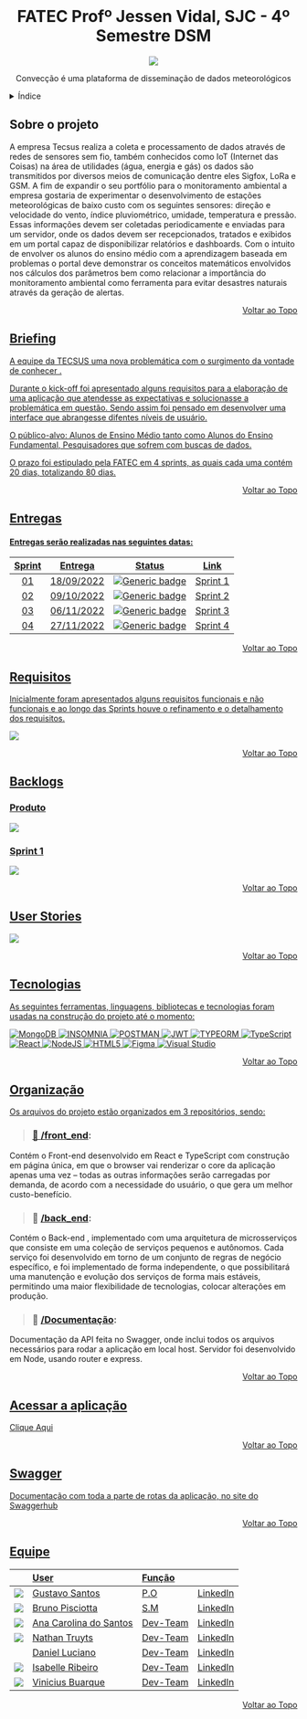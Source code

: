<br id="topo">
<h1 align = "center"> FATEC Profº Jessen Vidal, SJC - 4º Semestre DSM </h1>
<p align = "center">
<img src = "https://github.com/Conveccao/conveccao-documentacao/blob/master/logotipo-convec%C3%A7%C3%A3o.png" >


<p align = "center"> Convecção é uma plataforma de disseminação de dados meteorológicos
 

<br>

 
<!-- ÍNDICE -->
<details>
  <summary>Índice</summary>
  <ol>
    <li>
      <a href="#Sobre">Sobre o Projeto</a>
    </li>
    <li>
      <a href="#Briefing">Briefing</a>
    </li>
    <li>
      <a href="#Entregas">Entregas</a>
    </li>
    <li>
      <a href="#Requisitos">Reguisitos</a>
    </li>
    <li>
      <a href="#Backlog">Backlogs</a>
    </li>
    <li>
      <a href="#User">User Stories</a>
    </li>
     <li>
      <a href="#Tecnologias">Tecnologias</a>
    </li>
     <li>
      <a href="#Organização">Organização</a>
    </li>
    <li>
      <a href="#Execução">Execução</a>
    </li>
    <li>
      <a href="#Manual">Manual do Usuário</a>
    </li>
    <li>
      <a href="#Equipe">Equipe</a>
    </li>
  </ol>
</details>

<span id="Sobre">

## Sobre o projeto 
 

A empresa Tecsus realiza a coleta e processamento de dados através de redes de sensores sem fio, também conhecidos como IoT (Internet das Coisas) na área de utilidades (água, energia e gás) os dados são transmitidos por diversos meios de comunicação dentre eles Sigfox, LoRa e GSM. A fim de expandir o seu portfólio para o monitoramento ambiental a empresa gostaria de experimentar o desenvolvimento de estações meteorológicas de baixo custo com os seguintes sensores: direção e velocidade do vento, índice pluviométrico, umidade, temperatura e pressão. Essas informações devem ser coletadas periodicamente e enviadas para um servidor, onde os dados devem ser recepcionados, tratados e exibidos em um portal capaz de disponibilizar relatórios e dashboards. Com o intuito de envolver os alunos do ensino médio com a aprendizagem baseada em problemas o portal deve demonstrar os conceitos matemáticos envolvidos nos cálculos dos parâmetros bem como relacionar a importância do monitoramento ambiental como ferramenta para evitar desastres naturais através da geração de alertas.

<p align="right"><a href="#topo">Voltar ao Topo</p> 

<span id="Briefing">

## Briefing
 
A equipe da TECSUS uma nova problemática com o surgimento da vontade de conhecer . 

Durante o kick-off foi apresentado alguns requisitos para a elaboração de uma aplicação que atendesse as expectativas e solucionasse a problemática em questão. Sendo assim foi pensado em desenvolver uma interface que abrangesse difentes níveis de usuário.

O público-alvo: Alunos de Ensino Médio tanto como Alunos do Ensino Fundamental, Pesquisadores que sofrem com buscas de dados.

O prazo foi estipulado pela FATEC em 4 sprints, as quais cada uma contém 20 dias, totalizando 80 dias. 
 
<p align="right"><a href="#topo">Voltar ao Topo</p> 
  
<span id="Entregas">

## Entregas
  
#### Entregas serão realizadas nas seguintes datas:

**Sprint**  | **Entrega** | **Status**         | **Link**
:---------: | :------:    | :-------:          | :-------:
01          | 18/09/2022  | ![Generic badge](https://img.shields.io/badge/-Conclu%C3%ADdo-green)  | <a href="https://github.com/Conveccao/conveccao-documentacao/tree/sprint-01">Sprint 1</a> |
02          | 09/10/2022  | [![Generic badge](https://img.shields.io/badge/-N%C3%A3o%20Conclu%C3%ADdo-red)](https://shields.io/)  | <a href="https://github.com/Grupo2-DSM/Api-3dsm-2022/tree/Sprint-2">Sprint 2</a>
03          | 06/11/2022  | [![Generic badge](https://img.shields.io/badge/-N%C3%A3o%20Conclu%C3%ADdo-red)](https://shields.io/)  | <a href="https://github.com/Grupo2-DSM/Api-3dsm-2022/tree/Sprint-3">Sprint 3</a>
04          | 27/11/2022  | [![Generic badge](https://img.shields.io/badge/-N%C3%A3o%20Conclu%C3%ADdo-red)](https://shields.io/)  | <a href="https://github.com/Grupo2-DSM/Api-3dsm-2022/tree/Sprint-3">Sprint 4</a>
 
 <p align="right"><a href="#topo">Voltar ao Topo</p> 
  
 <span id="Requisitos">

## Requisitos 

Inicialmente foram apresentados alguns requisitos funcionais e não funcionais e ao longo das Sprints houve o refinamento e o detalhamento dos requisitos. 

<img src = "https://github.com/Conveccao/conveccao-documentacao/blob/master/requisitos.png">
 
 <p align="right"><a href="#topo">Voltar ao Topo</p> 
  
 <span id="Backlog">

## Backlogs
  
 ### Produto

<img src = "https://github.com/Conveccao/conveccao-documentacao/blob/master/backlog-produto.png">
  
 ### Sprint 1
  
<img src = "https://github.com/Conveccao/conveccao-documentacao/blob/master/backlog-sprint1.png">
  
 
<p align="right"><a href="#topo">Voltar ao Topo</p> 
  
  <span id="User">

## User Stories 

<img src = "https://github.com/Conveccao/conveccao-documentacao/blob/master/userstories.png">
 
<p align="right"><a href="#topo">Voltar ao Topo</p> 
   
 <span id="Tecnologias">

## Tecnologias
  
As seguintes ferramentas, linguagens, bibliotecas e tecnologias foram usadas na construção do projeto até o momento:

![MongoDB](https://img.shields.io/badge/MongoDB-%234ea94b.svg?style=for-the-badge&logo=mongodb&logoColor=white)
![INSOMNIA](https://img.shields.io/badge/Insomnia-black?style=for-the-badge&logo=insomnia&logoColor=5849BE)
![POSTMAN](https://img.shields.io/badge/Postman-black?style=for-the-badge&logo=postman&logoColor=white)
![JWT](https://img.shields.io/badge/JWT-black?style=for-the-badge&logo=JSON%20web%20tokens)
![TYPEORM](https://img.shields.io/badge/Typeorm-black?style=for-the-badge&logo=typeorm&logoColor=white)
![TypeScript](https://img.shields.io/badge/typescript-%23007ACC.svg?style=for-the-badge&logo=typescript&logoColor=white)
![React](https://img.shields.io/badge/react-%2320232a.svg?style=for-the-badge&logo=react&logoColor=%2361DAFB)
![NodeJS](https://img.shields.io/badge/node.js-6DA55F?style=for-the-badge&logo=node.js&logoColor=white)
![HTML5](https://img.shields.io/badge/html5-%23E34F26.svg?style=for-the-badge&logo=html5&logoColor=white)
![Figma](https://img.shields.io/badge/figma-%23F24E1E.svg?style=for-the-badge&logo=figma&logoColor=white)
![Visual Studio](https://img.shields.io/badge/Visual%20Studio-5C2D91.svg?style=for-the-badge&logo=visual-studio&logoColor=white)
 
<p align="right"><a href="#topo">Voltar ao Topo</p> 

<span id="Organização">

## Organização

Os arquivos do projeto estão organizados em 3 repositórios, sendo: 
 

> ### 📁 <a href="https://github.com/Conveccao/conveccao-frontend">/front_end</a>:
Contém o Front-end desenvolvido em React e TypeScript com construção em página única, em que o browser vai renderizar o core da aplicação apenas uma vez – todas as outras informações serão carregadas por demanda, de acordo com a necessidade do usuário, o que gera um melhor custo-benefício.

> ### 📁 <a href="https://github.com/Conveccao/conveccao-backend">/back_end</a>:
Contém o Back-end , implementado com uma arquitetura de microsserviços que consiste em uma coleção de serviços pequenos e autônomos. 
Cada serviço foi desenvolvido em torno de um conjunto de regras de negócio específico, e foi implementado de forma independente, o que possibilitará uma manutenção e evolução dos serviços de forma mais estáveis, permitindo uma maior flexibilidade de tecnologias, colocar alterações em produção.
 
> ### 📁 <a href="https://github.com/Conveccao/conveccao-documentacao">/Documentação</a>:
Documentação da API feita no Swagger, onde inclui todos os arquivos necessários para rodar a aplicação em local host. Servidor foi desenvolvido em Node, usando router e express.  
 
<p align="right"><a href="#topo">Voltar ao Topo</p> 
 
 <span id="Execução">

## Acessar a aplicação
  
[Clique Aqui](https://conveccao-web.onrender.com/)
 
 <p align="right"><a href="#topo">Voltar ao Topo</p> 
  
 <span id="Manual">
 
   
## Swagger
   
 [Documentação com toda a parte de rotas da aplicação, no site do Swaggerhub](https://app.swaggerhub.com/apis-docs/Nathtruyts/good-ticket/3.0.0#/)   
 
 <p align="right"><a href="#topo">Voltar ao Topo</p> 
   
  <span id="Equipe">

## Equipe
|                                                            | User                                                | Função |  |
| :--------------------------------------------------------- | :-----------------------------------------------    | :------- | :-------|
| ![](https://avatars.githubusercontent.com/u/55259166?s=30) | [Gustavo Santos](https://github.com/gustavols)      | P.O | [LinkedIn](https://www.linkedin.com/in/gustavo-santos2002/) |
| ![](https://avatars.githubusercontent.com/u/52466841?s=30) | [Bruno Pisciotta](https://github.com/bruno-pisciotta281)| S.M | [LinkedIn](https://www.linkedin.com/in/bruno-pisciotta-577216198/) 
| ![](https://avatars.githubusercontent.com/u/78958795?s=30) | [Ana Carolina do Santos](https://github.com/annakks)|   Dev-Team    | [LinkedIn](https://www.linkedin.com/in/ana-santos-856436145/) |
| ![](https://avatars.githubusercontent.com/u/78803504?s=30) | [Nathan Truyts](https://github.com/Nathtruyts)      |   Dev-Team    | [LinkedIn](https://www.linkedin.com/in/nathan-truyts-43737020a/) |
| ![]()                                                     |  [Daniel Luciano](https://github.com/daniellsfilho)  | Dev-Team | [LinkedIn](https://www.linkedin.com/in/daniel-filho-3b6583209/) |
| ![](https://avatars.githubusercontent.com/u/79321198?s=30) | [Isabelle Ribeiro](https://github.com/drisabelles)  | Dev-Team | [LinkedIn](https://www.linkedin.com/in/drisabelles/) |
| ![](https://avatars.githubusercontent.com/u/69692614?s=30) | [Vinicius Buarque](https://github.com/vbuarque)     | Dev-Team | [LinkedIn](https://www.linkedin.com/in/vinicius-buarque-de-gusm%C3%A3o-catonho-9b11911a7/) |


<p align="right"><a href="#topo">Voltar ao Topo</p> 
